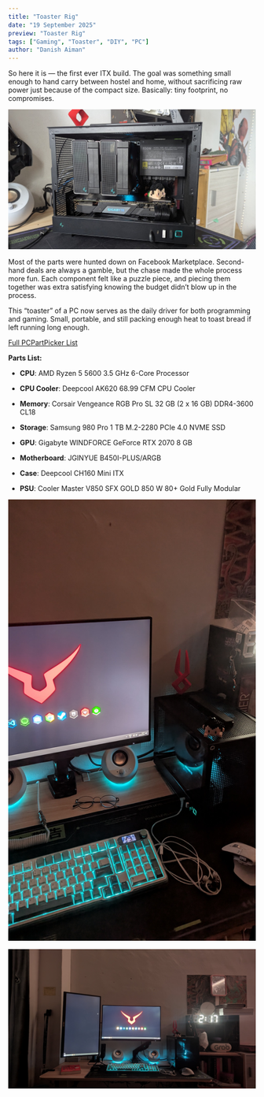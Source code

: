 ```yaml
---
title: "Toaster Rig"
date: "19 September 2025"
preview: "Toaster Rig"
tags: ["Gaming", "Toaster", "DIY", "PC"]
author: "Danish Aiman"
---
```


So here it is — the first ever ITX build. The goal was something small enough to hand carry between hostel and home, without sacrificing raw power just because of the compact size. Basically: tiny footprint, no compromises.

![Toaster Rig](public/toaster-rig/toaster-rig1.jpg)

Most of the parts were hunted down on Facebook Marketplace. Second-hand deals are always a gamble, but the chase made the whole process more fun. Each component felt like a puzzle piece, and piecing them together was extra satisfying knowing the budget didn’t blow up in the process.

This “toaster” of a PC now serves as the daily driver for both programming and gaming. Small, portable, and still packing enough heat to toast bread if left running long enough.

[Full PCPartPicker List](https://pcpartpicker.com/b/Y7Rv6h)

**Parts List:**

- **CPU**: AMD Ryzen 5 5600 3.5 GHz 6-Core Processor

- **CPU Cooler**: Deepcool AK620 68.99 CFM CPU Cooler

- **Memory**: Corsair Vengeance RGB Pro SL 32 GB (2 x 16 GB) DDR4-3600 CL18

- **Storage**: Samsung 980 Pro 1 TB M.2-2280 PCIe 4.0 NVME SSD

- **GPU**: Gigabyte WINDFORCE GeForce RTX 2070 8 GB

- **Motherboard**: JGINYUE B450I-PLUS/ARGB

- **Case**: Deepcool CH160 Mini ITX

- **PSU**: Cooler Master V850 SFX GOLD 850 W 80+ Gold Fully Modular

![Toaster Rig](public/toaster-rig/toaster-rig2.jpg)

![Toaster Rig](public/toaster-rig/toaster-rig3.jpg)



